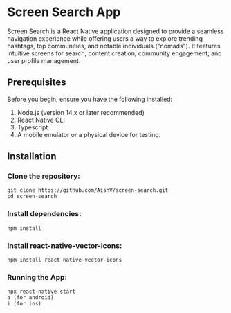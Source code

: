 # Screen Search App

Screen Search is a React Native application designed to provide a seamless navigation experience while offering users a way to explore trending hashtags, top communities, and notable individuals ("nomads"). It features intuitive screens for search, content creation, community engagement, and user profile management.

## Prerequisites

Before you begin, ensure you have the following installed:

1. Node.js (version 14.x or later recommended)
2. React Native CLI
3. Typescript
4. A mobile emulator or a physical device for testing.

## Installation

### Clone the repository:
    git clone https://github.com/AishV/screen-search.git
    cd screen-search

### Install dependencies:
    npm install

### Install react-native-vector-icons:
    npm install react-native-vector-icons

### Running the App:

    npx react-native start
    a (for android)
    i (for ios)